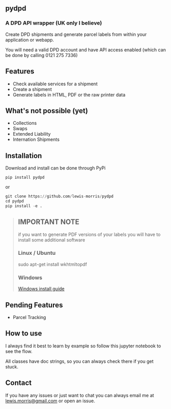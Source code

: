 ## pydpd

### A DPD API wrapper (UK only I believe)

Create DPD shipments and generate parcel labels from within your application or webapp.

You will need a valid DPD account and have API access enabled (which can be done by calling 0121 275 7336)

## Features

* Check available services for a shipment
* Create a shipment 
* Generate labels in HTML, PDF or the raw printer data

## What's not possible (yet)

* Collections
* Swaps
* Extended Liability   
* Internation Shipments


## Installation

Download and install can be done through PyPi

```
pip install pydpd
```
or

```python
git clone https://github.com/lewis-morris/pydpd
cd pydpd
pip install -e .
```

>## IMPORTANT NOTE
> if you want to generate PDF versions of your labels you will have to install some additional software
> 
> ### Linux / Ubuntu
>  sudo apt-get install wkhtmltopdf
> ### Windows
> [Windows install guide](https://github.com/JazzCore/python-pdfkit/wiki/Installing-wkhtmltopdf)


## Pending Features

* Parcel Tracking 


## How to use

I always find it best to learn by example so follow this jupyter notebook to see the flow. 

All classes have doc strings, so you can always check there if you get stuck.

## Contact

If you have any issues or just want to chat you can always email me at lewis.morris@gmail.com or open an issue.
